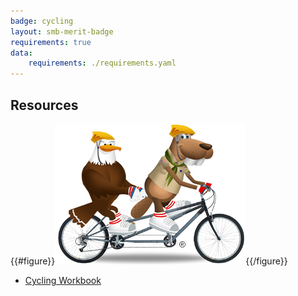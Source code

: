 ```yaml
---
badge: cycling
layout: smb-merit-badge
requirements: true
data:
    requirements: ./requirements.yaml
---
```


## Resources

{{#figure}}<img src="cycling-bucky.jpg" class="W(100%)" />{{/figure}}
* [Cycling Workbook](cycling-workbook.pdf)

